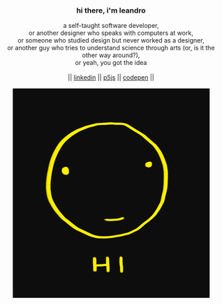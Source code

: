 <h3 align="center">hi there, i'm leandro</h3>
<p align="center">
  a self-taught software developer,<br />
  or another designer who speaks with computers at work,<br />
  or someone who studied design but never worked as a designer,<br />
  or another guy who tries to understand science through arts (or, is it the other way around?),<br />
  or yeah, you got the idea<br />
  <br />
  || <a href="https://www.linkedin.com/in/leandrodrigo" target="_blank">linkedin</a> ||
  <a href="https://editor.p5js.org/learodrigo/sketches" target="_blank">p5js</a> ||
  <a href="https://codepen.io/learodrigo" target="_blank">codepen</a> ||
  <br />
  <br />
  <img src="https://raw.githubusercontent.com/learodrigo/learodrigo/main/gif.gif" alt="gif" />
</p>
